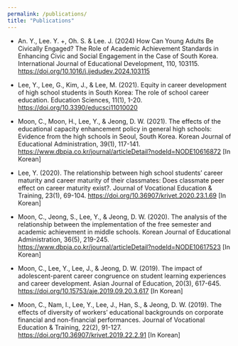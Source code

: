 ```yaml
---
permalink: /publications/
title: "Publications"
---
```


- An. Y., Lee. Y. +, Oh. S. & Lee. J. (2024) How Can Young Adults Be Civically Engaged? The Role of Academic Achievement Standards in Enhancing Civic and Social Engagement in the Case of South Korea. International Journal of Educational Development, 110, 103115. https://doi.org/10.1016/j.ijedudev.2024.103115

- Lee, Y., Lee, G., Kim, J., & Lee, M. (2021). Equity in career development of high school students in South Korea: The role of school career education. Education Sciences, 11(1), 1-20. https://doi.org/10.3390/educsci11010020

- Moon, C., Moon, H., Lee, Y., & Jeong, D. W. (2021). The effects of the educational capacity enhancement policy in general high schools: Evidence from the high schools in Seoul, South Korea. Korean Journal of Educational Administration, 39(1), 117-141. https://www.dbpia.co.kr/journal/articleDetail?nodeId=NODE10616872  [In Korean]

- Lee, Y. (2020). The relationship between high school students’ career maturity and career maturity of their classmates: Does classmate peer effect on career maturity exist?. Journal of Vocational Education & Training, 23(1), 69-104. https://doi.org/10.36907/krivet.2020.23.1.69  [In Korean]

- Moon, C., Jeong, S., Lee, Y., & Jeong, D. W. (2020). The analysis of the relationship between the implementation of the free semester and academic achievement in middle schools. Korean Journal of Educational Administration, 36(5), 219-245. https://www.dbpia.co.kr/journal/articleDetail?nodeId=NODE10617523  [In Korean]

- Moon, C., Lee, Y., Lee, J., & Jeong, D. W. (2019). The impact of adolescent-parent career congruence on student learning experiences and career development. Asian Journal of Education, 20(3), 617-645. https://doi.org/10.15753/aje.2019.09.20.3.617  [In Korean]

- Moon, C., Nam, I., Lee, Y., Lee, J., Han, S., & Jeong, D. W. (2019). The effects of diversity of workers’ educational backgrounds on corporate financial and non-financial performances. Journal of Vocational Education & Training, 22(2), 91-127. https://doi.org/10.36907/krivet.2019.22.2.91  [In Korean]
